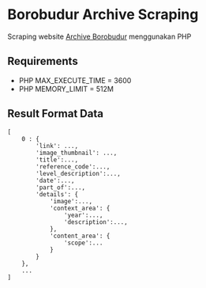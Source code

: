 # Borobudur Archive Scraping
Scraping website [Archive Borobudur](http://arsip.borobudur.id) menggunakan PHP

## Requirements
- PHP MAX_EXECUTE_TIME = 3600
- PHP MEMORY_LIMIT = 512M

## Result Format Data

	[
		0 : {
			'link': ...,
			'image_thumbnail': ...,
			'title':...,
			'reference_code':...,
			'level_description':...,
			'date':...,
			'part_of':...,
			'details': {
				'image':...,
				'context_area': {
					'year':...,
					'description':...,
				},
				'content_area': {
					'scope':...
				}
			}
		},
		...
	]
